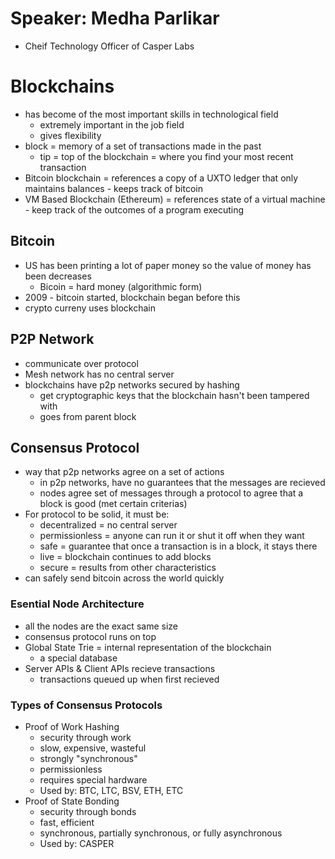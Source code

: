 # Speaker: Medha Parlikar

- Cheif Technology Officer of Casper Labs

# Blockchains
- has become of the most important skills in technological field
     - extremely important in the job field
     - gives flexibility
- block = memory of a set of transactions made in the past
    - tip = top of the blockchain = where you find your most recent transaction
- Bitcoin blockchain = references a copy of a UXTO ledger that only maintains balances - keeps track of bitcoin
- VM Based Blockchain (Ethereum) = references state of a virtual machine - keep track of the outcomes of a program executing

## Bitcoin
- US has been printing a lot of paper money so the value of money has been decreases
     - Bicoin = hard money (algorithmic form)
- 2009 - bitcoin started, blockchain began before this
- crypto curreny uses blockchain

## P2P Network
- communicate over protocol
- Mesh network has no central server
- blockchains have p2p networks secured by hashing
     - get cryptographic keys that the blockchain hasn't been tampered with
     - goes from parent block


## Consensus Protocol
- way that p2p networks agree on a set of actions
     - in p2p networks, have no guarantees that the messages are recieved
     - nodes agree set of messages through a protocol to agree that a block is good (met certain criterias)
- For protocol to be solid, it must be:
     - decentralized = no central server
     - permissionless = anyone can run it or shut it off when they want
     - safe = guarantee that once a transaction is in a block, it stays there
     - live = blockchain continues to add blocks
     - secure = results from other characteristics
- can safely send bitcoin across the world quickly

### Esential Node Architecture
- all the nodes are the exact same size
- consensus protocol runs on top
- Global State Trie = internal representation of the blockchain
     - a special database
- Server APIs & Client APIs recieve transactions
     - transactions queued up when first recieved

### Types of Consensus Protocols
- Proof of Work Hashing
     - security through work
     - slow, expensive, wasteful
     - strongly "synchronous"
     - permissionless
     - requires special hardware
     - Used by: BTC, LTC, BSV, ETH, ETC
- Proof of State Bonding
     - security through bonds
     - fast, efficient
     - synchronous, partially synchronous, or fully asynchronous
     - Used by: CASPER
